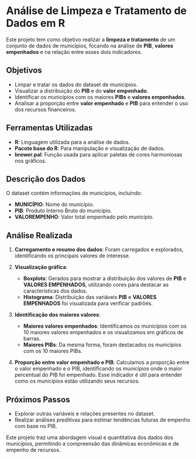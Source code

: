 # Análise de Limpeza e Tratamento de Dados em R

Este projeto tem como objetivo realizar a **limpeza e tratamento** de um conjunto de dados de municípios, focando na análise de **PIB**, **valores empenhados** e na relação entre esses dois indicadores.

## Objetivos
- Limpar e tratar os dados do dataset de municípios.
- Visualizar a distribuição do **PIB** e do **valor empenhado**.
- Identificar os municípios com os maiores **PIBs** e **valores empenhados**.
- Analisar a proporção entre **valor empenhado** e **PIB** para entender o uso dos recursos financeiros.

## Ferramentas Utilizadas
- **R**: Linguagem utilizada para a análise de dados.
- **Pacote base do R**: Para manipulação e visualização de dados.
- **brewer.pal**: Função usada para aplicar paletas de cores harmoniosas nos gráficos.

## Descrição dos Dados
O dataset contém informações de municípios, incluindo:
- **MUNICÍPIO**: Nome do município.
- **PIB**: Produto Interno Bruto do município.
- **VALOREMPENHO**: Valor total empenhado pelo município.

## Análise Realizada
1. **Carregamento e resumo dos dados**: Foram carregados e explorados, identificando os principais valores de interesse.
   
2. **Visualização gráfica**:
   - **Boxplots**: Gerados para mostrar a distribuição dos valores de **PIB** e **VALORES EMPENHADOS**, utilizando cores para destacar as características dos dados.
   - **Histograma**: Distribuição das variáveis **PIB** e **VALORES EMPENHADOS** foi visualizada para verificar padrões.

3. **Identificação dos maiores valores**:
   - **Maiores valores empenhados**: Identificamos os municípios com os 10 maiores valores empenhados e os visualizamos em gráficos de barras.
   - **Maiores PIBs**: Da mesma forma, foram destacados os municípios com os 10 maiores PIBs.

4. **Proporção entre valor empenhado e PIB**: Calculamos a proporção entre o valor empenhado e o PIB, identificando os municípios onde o maior percentual do PIB foi empenhado. Esse indicador é útil para entender como os municípios estão utilizando seus recursos.

## Próximos Passos
- Explorar outras variáveis e relações presentes no dataset.
- Realizar análises preditivas para estimar tendências futuras de empenho com base no PIB.

Este projeto traz uma abordagem visual e quantitativa dos dados dos municípios, permitindo a compreensão das dinâmicas econômicas e de empenho de recursos.
